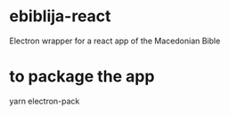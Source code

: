 # ebiblija-react
Electron wrapper for a react app of the Macedonian Bible

# to package the app
yarn electron-pack